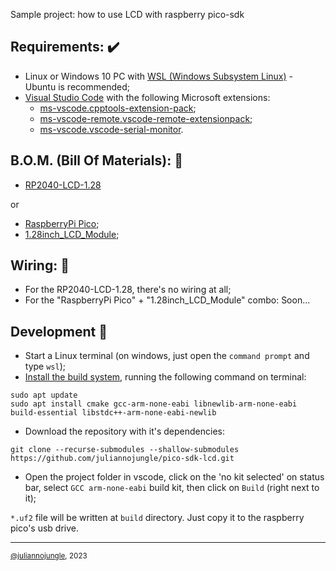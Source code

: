 Sample project: how to use LCD with raspberry pico-sdk

## Requirements: :heavy_check_mark:

- Linux or Windows 10 PC with [WSL (Windows Subsystem Linux)](https://learn.microsoft.com/pt-br/windows/wsl/install) - Ubuntu is recommended;
- [Visual Studio Code](https://code.visualstudio.com/download) with the following Microsoft extensions:
  - [ms-vscode.cpptools-extension-pack](https://marketplace.visualstudio.com/items?itemName=ms-vscode.cpptools-extension-pack);
  - [ms-vscode-remote.vscode-remote-extensionpack](https://marketplace.visualstudio.com/items?itemName=ms-vscode-remote.vscode-remote-extensionpack);
  - [ms-vscode.vscode-serial-monitor](https://marketplace.visualstudio.com/items?itemName=ms-vscode.vscode-serial-monitor).

## B.O.M. (Bill Of Materials): :shopping_cart:

- [RP2040-LCD-1.28](https://www.waveshare.com/wiki/RP2040-LCD-1.28)

or

- [RaspberryPi Pico](https://www.raspberrypi.com/products/raspberry-pi-pico/);
- [1.28inch_LCD_Module](https://www.waveshare.com/wiki/1.28inch_LCD_Module);

## Wiring: :electric_plug:

- For the RP2040-LCD-1.28, there's no wiring at all;
- For the "RaspberryPi Pico" + "1.28inch_LCD_Module" combo: Soon...

## Development :space_invader:

- Start a Linux terminal (on windows, just open the `command prompt` and type `wsl`);
- [Install the build system](https://datasheets.raspberrypi.com/pico/getting-started-with-pico.pdf), running the following command on terminal:

```
sudo apt update
sudo apt install cmake gcc-arm-none-eabi libnewlib-arm-none-eabi build-essential libstdc++-arm-none-eabi-newlib
```

- Download the repository with it's dependencies:

```
git clone --recurse-submodules --shallow-submodules https://github.com/juliannojungle/pico-sdk-lcd.git
```

- Open the project folder in vscode, click on the 'no kit selected' on status bar, select `GCC arm-none-eabi` build kit, then click on `Build` (right next to it);

`*.uf2` file will be written at `build` directory. Just copy it to the raspberry pico's usb drive.

---
<sup>[@juliannojungle](https://github.com/juliannojungle), 2023</sup>
